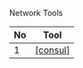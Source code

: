 Network Tools

No|Tool
---|---
1|[[consul]](https://github.com/phucbone/vault/blob/master/hashicorp-stack/Network/consul.md)
